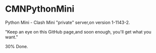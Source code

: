 # CMNPythonMini
Python Mini - Clash Mini "private" server,on version 1-1143-2.

"Keep an eye on this GitHub page,and soon enough, you'll get what you want."

30% Done.
